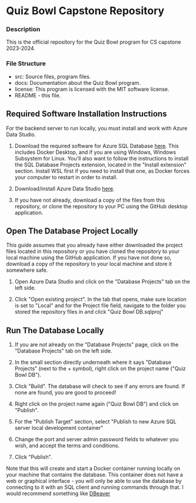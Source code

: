 # Quiz Bowl Capstone Repository
### Description
This is the official repository for the Quiz Bowl program for CS capstone 2023-2024.

### File Structure
- src: Source files, program files.
- docs: Documentation about the Quiz Bowl program.
- license: This program is licensed with the MIT software license.
- README - this file.

## Required Software Installation Instructions
For the backend server to run locally, you must install and work with Azure Data Studio.

1. Download the required software for Azure SQL Database [here](https://learn.microsoft.com/en-us/azure/azure-sql/database/local-dev-experience-set-up-dev-environment). This includes Docker Desktop, and if you are using Windows, Windows Subsystem for Linux. You'll also want to follow the instructions to install the SQL Database Projects extension, located in the "Install extension" section. Install WSL first if you need to install that one, as Docker forces your computer to restart in order to install.

2. Download/install Azure Data Studio [here](https://learn.microsoft.com/en-us/azure-data-studio/download-azure-data-studio).

3. If you have not already, download a copy of the files from this repository, or clone the repository to your PC using the GitHub desktop application.

## Open The Database Project Locally
This guide assumes that you already have either downloaded the project files located in this repository or you have cloned the repository to your local machine using the GitHub application. If you have not done so, download a copy of the repository to your local machine and store it somewhere safe.

1. Open Azure Data Studio and click on the "Database Projects" tab on the left side.

2. Click "Open existing project". In the tab that opens, make sure location is set to "Local" and for the Project file field, navigate to the folder you stored the repository files in and click "Quiz Bowl DB.sqlproj"

## Run The Database Locally
1. If you are not already on the "Database Projects" page, click on the "Database Projects" tab on the left side.

2. In the small section directly underneath where it says "Database Projects" (next to the + symbol), right click on the project name ("Quiz Bowl DB").

3. Click "Build". The database will check to see if any errors are found. If none are found, you are good to proceed!

4. Right click on the project name again ("Quiz Bowl DB") and click on "Publish".

5. For the "Publish Target" section, select "Publish to new Azure SQL server local development container"

6. Change the port and server admin password fields to whatever you wish, and accept the terms and conditions.

7. Click "Publish".

Note that this will create and start a Docker container running locally on your machine that contains the database. This container does not have a web or graphical interface - you will only be able to use the database by connecting to it with an SQL client and running commands through that. I would recommend something like [DBeaver](https://dbeaver.io/)
